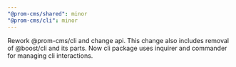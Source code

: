 ```yaml
---
"@prom-cms/shared": minor
"@prom-cms/cli": minor
---
```


Rework @prom-cms/cli and change api. This change also includes removal of @boost/cli and its parts. Now cli package uses inquirer and commander for managing cli interactions.
